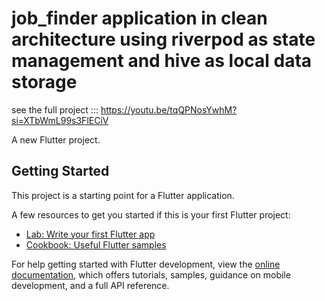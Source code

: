 # job_finder application in clean architecture using riverpod as state management and hive as local data storage
 
 see the full project ::: https://youtu.be/tqQPNosYwhM?si=XTbWmL99s3FlECiV
 

A new Flutter project.

## Getting Started

This project is a starting point for a Flutter application.

A few resources to get you started if this is your first Flutter project:

- [Lab: Write your first Flutter app](https://docs.flutter.dev/get-started/codelab)
- [Cookbook: Useful Flutter samples](https://docs.flutter.dev/cookbook)

For help getting started with Flutter development, view the
[online documentation](https://docs.flutter.dev/), which offers tutorials,
samples, guidance on mobile development, and a full API reference.
